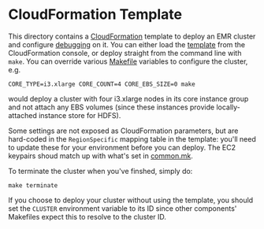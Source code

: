 # CloudFormation Template

This directory contains a
[CloudFormation](https://docs.aws.amazon.com/AWSCloudFormation/latest/UserGuide/Welcome.html)
template to deploy an EMR cluster and configure
[debugging](https://docs.aws.amazon.com/emr/latest/ManagementGuide/emr-plan-debugging.html)
on it. You can either load the [template](cluster.yml) from the CloudFormation console, or
deploy straight from the command line with `make`. You can override various
[Makefile](Makefile) variables to configure the cluster, e.g.
```
CORE_TYPE=i3.xlarge CORE_COUNT=4 CORE_EBS_SIZE=0 make
```
would deploy a cluster with four i3.xlarge nodes in its core instance group and not
attach any EBS volumes (since these instances provide locally-attached instance store
for HDFS).

Some settings are not exposed as CloudFormation parameters, but are hard-coded in the
`RegionSpecific` mapping table in the template: you'll need to update these for
your environment before you can deploy. The EC2 keypairs shoud match up with what's
set in [common.mk](../common.mk).

To terminate the cluster when you've finshed, simply do:
```
make terminate
```

If you choose to deploy your cluster without using the template, you should set the
`CLUSTER` environment variable to its ID since other components' Makefiles expect
this to resolve to the cluster ID.
